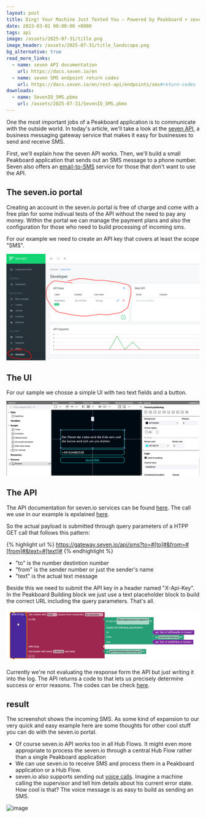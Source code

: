 ```yaml
---
layout: post
title: Ding! Your Machine Just Texted You – Powered by Peakboard + seven.io
date: 2023-03-01 00:00:00 +0000
tags: api
image: /assets/2025-07-31/title.png
image_header: /assets/2025-07-31/title_landscape.png
bg_alternative: true
read_more_links:
  - name: seven API documentation
    url: https://docs.seven.io/en
  - name: seven SMS endpoint return codes
    url: https://docs.seven.io/en/rest-api/endpoints/sms#return-codes
downloads:
  - name: SevenIO_SMS.pbmx
    url: /assets/2025-07-31/SevenIO_SMS.pbmx
---
```

One the most important jobs of a Peakboard application is to communicate with the outside world. In today's article, we'll take a look at the [seven API](https://www.seven.io/en/products/sms-gateway-api/), a business messaging gateway service that makes it easy for businesses to send and receive SMS.

First, we'll explain how the seven API works. Then, we'll build a small Peakboard application that sends out an SMS message to a phone number. Seven also offers an [email-to-SMS](https://www.seven.io/en/products/email-to-sms/) service for those that don't want to use the API.

## The seven.io portal

Creating an account in the seven.io portal is free of charge and come with a free plan for some indivual tests of the API without the need to pay any money. Within the portal we can manage the payment plans and also the configuration for those who need to build processing of incoming sms.

For our example we need to create an API key that covers at least the scope "SMS".

![image](/assets/2025-07-31/010.png)

## The UI

For our sample we chosse a simple UI with two text fields and a button.

![image](/assets/2025-07-31/020.png)

## The API

The API documentation for seven.io services can be found [here](https://docs.seven.io/en). The call we use in our example is epxlained [here](https://docs.seven.io/en/rest-api/endpoints/sms#send-sms).

So the actual payload is submitted through query parameters of a HTPP GET call that follows this pattern:

{% highlight url %}
https://gateway.seven.io/api/sms?to=#[to]#&from=#[from]#&text=#[text]#
{% endhighlight %}

- "to" is the number destintion number
- "from" is the sender number or just the sender's name
- "text" is the actual text message

Beside this we need to submit the API key in a header named "X-Api-Key". In the Peakboard Building block we just use a text placeholder block to build the correct URL including the query parameters. That's all.

![image](/assets/2025-07-31/030.png)

Currently we're not evaluating the response form the API but just writing it into the log. The API returns a code to that lets us precisely determine success or error reasons. The codes can be check [here](https://docs.seven.io/en/rest-api/endpoints/sms#return-codes).

## result

The screenshot shows the incoming SMS. 
As some kind of expansion to our very quick and easy example here are some thoughts for other cool stuff you can do with the seven.io portal.

- Of course seven.io API works too in all Hub Flows. It might even more appropriate to process the seven.io through a central Hub Flow rather than a single Peakboard application
- We can use seven.io to receive SMS and process them in a Peakboard application or a Hub Flow.
- seven.io also supports sending out [voice calls](https://docs.seven.io/en/rest-api/endpoints/voice#send-voice-call). Imagine a machine calling the supervisor and tell him  details about his current error state. How cool is that? The voice message is as easy to build as sending an SMS.

![image](/assets/2025-07-31/040.jpeg)
